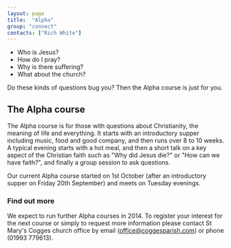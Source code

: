 ```yaml
---
layout: page
title:  "Alpha"
group: "connect"
contacts: ["Rich White"]
---
```


* Who is Jesus?
* How do I pray?
* Why is there suffering?
* What about the church?

Do these kinds of questions bug you? Then the Alpha course is just for you.

## The Alpha course

The Alpha course is for those with questions about Christianity, the
meaning of life and everything.  It starts with an introductory supper
including music, food and good company, and then runs over 8 to 10
weeks.  A typical evening starts with a hot meal, and then a short
talk on a key aspect of the Christian faith such as "Why did Jesus
die?" or "How can we have faith?", and finally a group session to ask
questions.

Our current Alpha course started on 1st October (after an introductory
supper on Friday 20th September) and meets on Tuesday evenings.

### Find out more

We expect to run further Alpha courses in 2014.
To register your interest for the next course or simply to request
more information please contact St Mary's Cogges church office
by email
(<a href="mailto:office@coggesparish.com?subject=Alpha">office@coggesparish.com</a>)
or phone (01993 779613).

